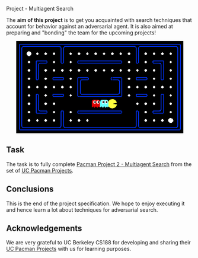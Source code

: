  Project - Multiagent Search

The **aim of this project** is to get you acquainted with search techniques that account for behavior against an adversarial agent. It is also aimed at preparing and "bonding" the team for the upcoming projects!

 <p align="center"> 
    <img src="logo-p2.png" alt="logo project 2">
 </p>


##  Task 
The task is to fully complete [Pacman Project 2 - Multiagent Search](http://ai.berkeley.edu/multiagent.html) from the set of [UC Pacman Projects](http://ai.berkeley.edu/project_overview.html). 


## Conclusions

This is the end of the project specification. We hope to   enjoy executing it and hence learn a lot about techniques for adversarial search. 

## Acknowledgements

We are very grateful to UC Berkeley CS188 for developing and sharing their [UC Pacman Projects](http://ai.berkeley.edu/project_overview.html) with us for learning purposes.
